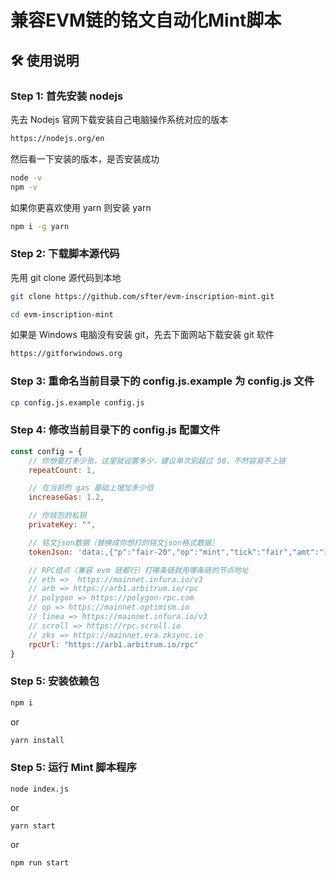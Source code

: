 # 兼容EVM链的铭文自动化Mint脚本

## 🛠 使用说明

### Step 1: 首先安装 nodejs

先去 Nodejs 官网下载安装自己电脑操作系统对应的版本

```bash
https://nodejs.org/en
```

然后看一下安装的版本，是否安装成功

```bash
node -v
npm -v
```

如果你更喜欢使用 yarn 则安装 yarn
```bash
npm i -g yarn
```

### Step 2: 下载脚本源代码
先用 git clone 源代码到本地
```bash
git clone https://github.com/sfter/evm-inscription-mint.git

cd evm-inscription-mint
```
如果是 Windows 电脑没有安装 git，先去下面网站下载安装 git 软件
```bash
https://gitforwindows.org
```

### Step 3: 重命名当前目录下的 config.js.example 为 config.js 文件
```bash
cp config.js.example config.js
```

### Step 4: 修改当前目录下的 config.js 配置文件
```javascript
const config = {
    // 你想要打多少张，这里就设置多少，建议单次别超过 50，不然容易不上链
    repeatCount: 1,

    // 在当前的 gas 基础上增加多少倍
    increaseGas: 1.2,

    // 你钱包的私钥
    privateKey: "",

    // 铭文json数据（替换成你想打的铭文json格式数据）
    tokenJson: 'data:,{"p":"fair-20","op":"mint","tick":"fair","amt":"1000"}',

    // RPC结点（兼容 evm 链都行）打哪条链就用哪条链的节点地址
    // eth =>  https://mainnet.infura.io/v3
    // arb => https://arb1.arbitrum.io/rpc
    // polygon => https://polygon-rpc.com
    // op => https://mainnet.optimism.io
    // linea => https://mainnet.infura.io/v3
    // scroll => https://rpc.scroll.io
    // zks => https://mainnet.era.zksync.io
    rpcUrl: "https://arb1.arbitrum.io/rpc"
}
```

### Step 5: 安装依赖包
```bash
npm i
```
or
```bash
yarn install
```

### Step 5: 运行 Mint 脚本程序
```shell
node index.js
```
or
```shell
yarn start
```
or
```shell
npm run start
```